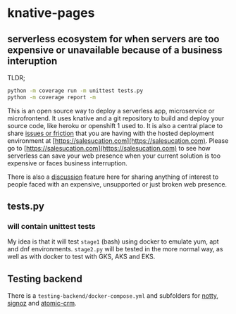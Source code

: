# knative-pages

## serverless ecosystem for when servers are too expensive or unavailable because of a business interuption

TLDR;

```bash
python -m coverage run -m unittest tests.py
python -m coverage report -m
```

This is an open source way to deploy a serverless app, microservice or microfrontend. It uses knative and a git repository to build and deploy your source code, like heroku or openshift 1 used to. It is also a central place to share [issues or friction](https://github.com/salesucation/salesucation/issues) that you are having with the hosted deployment environment at [https://salesucation.com](https://salesucation.com). Please go to [https://salesucation.com](https://salesucation.com) to see how serverless can save your web presence when your current solution is too expensive or faces business interruption.

There is also a [discussion](https://github.com/salesucation/salesucation/discussions) feature here for sharing anything of interest to people faced with an expensive, unsupported or just broken web presence.

## tests.py

### will contain unittest tests

My idea is that it will test `stage1` (bash) using docker to emulate yum, apt and dnf environments. `stage2.py` will be tested in the more normal way, as well as with docker to test with GKS, AKS and EKS.

## Testing backend

There is a `testing-backend/docker-compose.yml` and subfolders for [notty](https://github.com/JCarlosLucio/notty), [signoz](https://github.com/SigNoz/signoz/) and [atomic-crm](https://github.com/marmelab/atomic-crm). 
